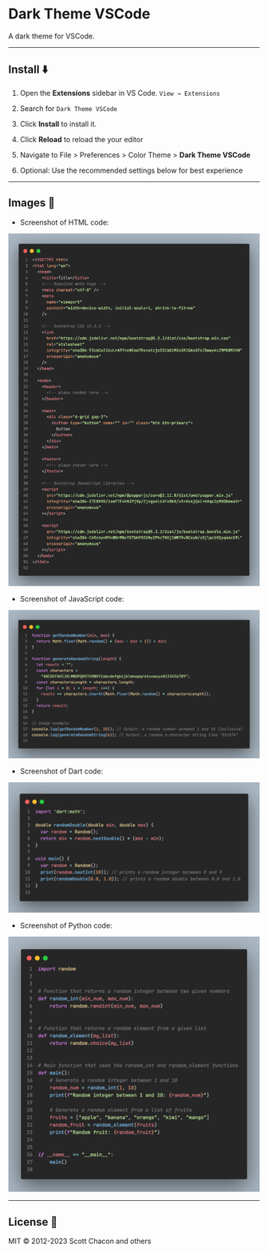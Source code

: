 # Dark Theme VSCode

A dark theme for VSCode.

---

## Install ⬇️

1. Open the **Extensions** sidebar in VS Code. `View → Extensions`

2. Search for `Dark Theme VSCode`

3. Click **Install** to install it.

4. Click **Reload** to reload the your editor

5. Navigate to File > Preferences > Color Theme > **Dark Theme VSCode**

6. Optional: Use the recommended settings below for best experience

---

## Images 🌅

- Screenshot of HTML code:

![Theme Screenshot](images/code-1.png)

- Screenshot of JavaScript code:

![Theme Screenshot](images/code-2.png)

- Screenshot of Dart code:

![Theme Screenshot](images/code-3.png)

- Screenshot of Python code:

![Theme Screenshot](images/code-4.png)

---

## License 📝

MIT © 2012-2023 Scott Chacon and others
